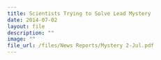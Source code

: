 ```yaml
---
title: Scientists Trying to Solve Lead Mystery
date: 2014-07-02
layout: file
description: ""
image: ""
file_url: /files/News Reports/Mystery 2-Jul.pdf
---
```

